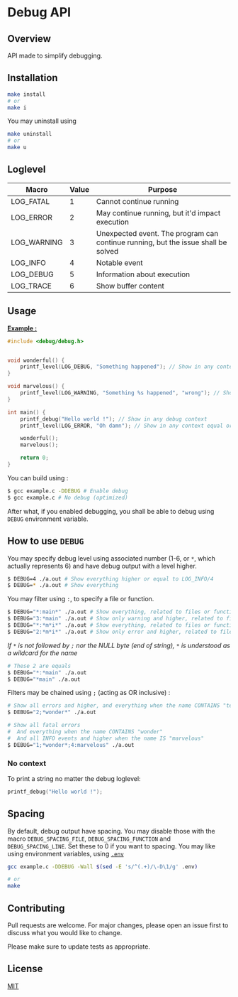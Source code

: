 # Debug API

## Overview

API made to simplify debugging.

## Installation

```sh
make install
# or
make i
```
You may uninstall using
```sh
make uninstall
# or
make u
```

## Loglevel

| Macro | Value | Purpose |
|---|---|---|
| LOG_FATAL | 1 | Cannot continue running |
| LOG_ERROR | 2 | May continue running, but it'd impact execution |
| LOG_WARNING | 3 | Unexpected event. The program can continue running, but the issue shall be solved |
| LOG_INFO | 4 | Notable event |
| LOG_DEBUG | 5 | Information about execution |
| LOG_TRACE | 6 | Show buffer content |


## Usage

__[Example :](example.c)__
```cpp
#include <debug/debug.h>


void wonderful() {
	printf_level(LOG_DEBUG, "Something happened"); // Show in any context equal or below DEBUG (5)
}

void marvelous() {
	printf_level(LOG_WARNING, "Something %s happened", "wrong"); // Show in any context equal or below WARNING (3)
}

int main() {
	printf_debug("Hello world !"); // Show in any debug context
	printf_level(LOG_ERROR, "Oh damn"); // Show in any context equal or below ERROR (2)

	wonderful();
	marvelous();

	return 0;
}
```

You can build using :
```sh
$ gcc example.c -DDEBUG # Enable debug
$ gcc example.c # No debug (optimized)
```

After what, if you enabled debugging, you shall be able to debug using `DEBUG` environment variable.

## How to use `DEBUG`

You may specify debug level using associated number (1-6, or `*`, which actually represents 6) and have debug output with a level higher.
```sh
$ DEBUG=4 ./a.out # Show everything higher or equal to LOG_INFO/4
$ DEBUG=* ./a.out # Show everything
```

You may filter using `:`, to specify a file or function.
```sh
$ DEBUG="*:main*" ./a.out # Show everything, related to files or functions starting by "main" in their name 
$ DEBUG="3:*main" ./a.out # Show only warning and higher, related to files or functions ending by "main" in their name 
$ DEBUG="*:*m*i*" ./a.out # Show everything, related to files or functions having "m" in their name preceded by "i"
$ DEBUG="2:*m*i*" ./a.out # Show only error and higher, related to files or functions having "m" in their name preceded by "i"
```
*If `*` is not followed by `;` nor the NULL byte (end of string), `*` is understood as a wildcard for the name*
```sh
# These 2 are equals
$ DEBUG="*:*main" ./a.out
$ DEBUG="*main" ./a.out
```

Filters may be chained using `;` (acting as OR inclusive) :
```sh
# Show all errors and higher, and everything when the name CONTAINS "test"
$ DEBUG="2;*wonder*" ./a.out

# Show all fatal errors
#  And everything when the name CONTAINS "wonder"
#  And all INFO events and higher when the name IS "marvelous"
$ DEBUG="1;*wonder*;4:marvelous" ./a.out
```

### No context

To print a string no matter the debug loglevel:
```cpp
printf_debug("Hello world !");
```

## Spacing

By default, debug output have spacing.
You may disable those with the macro `DEBUG_SPACING_FILE`, `DEBUG_SPACING_FUNCTION` and `DEBUG_SPACING_LINE`.
Set these to 0 if you want to spacing.
You may like using environment variables, using [`.env`](.env)
```sh
gcc example.c -DDEBUG -Wall $(sed -E 's/^(.+)/\-D\1/g' .env)

# or
make
```

## Contributing

Pull requests are welcome. For major changes, please open an issue first
to discuss what you would like to change.

Please make sure to update tests as appropriate.

## License

[MIT](LICENSE)